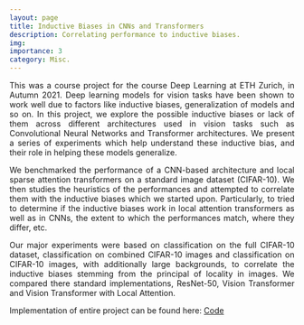 ```yaml
---
layout: page
title: Inductive Biases in CNNs and Transformers
description: Correlating performance to inductive biases.
img:
importance: 3
category: Misc.
---
```


<p align="justify"> This was a course project for the course Deep Learning at ETH Zurich, in Autumn 2021. Deep learning models for vision tasks have been shown to work well due to factors like inductive biases, generalization of models and so on. In this project, we explore the possible inductive biases or lack of them across different architectures used in vision tasks such as Convolutional Neural Networks and Transformer architectures. We present a series of experiments which help understand these inductive bias, and their role in helping these models generalize.</p>

<p align="justify"> We benchmarked the performance of a CNN-based architecture and local sparse attention transformers on a standard image dataset (CIFAR-10). We then studies the heuristics of the performances and attempted to correlate them with the inductive biases which we started upon. Particularly, to tried to determine if the inductive biases work in local attention transformers as well as in CNNs, the extent to which the performances match, where they differ, etc. </p>

<p align="justify"> Our major experiments were based on classification on the full CIFAR-10 dataset, classification on combined CIFAR-10 images and classification on CIFAR-10 images, with additionally large backgrounds, to correlate the inductive biases stemming from the principal of locality in images. We compared there standard implementations, ResNet-50, Vision Transformer and Vision Transformer with Local Attention.</p>


Implementation of entire project can be found here: <a href="https://github.com/Siddhant-Ray/Inductive-Biases-in-CNNs-vs-Transformers"> Code </a>